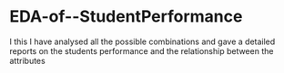 # EDA-of--StudentPerformance
I this I have analysed all the possible combinations and gave a detailed reports on the students performance and the relationship between the attributes
